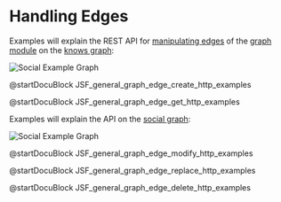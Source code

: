 Handling Edges
==============

Examples will explain the REST API for [manipulating edges](../GeneralGraphs/Functions.md) of the [graph module](../Graphs/README.md) on the [knows graph](../Graphs/README.md#the-knowsgraph):

![Social Example Graph](../Graphs/knows_graph.png)

@startDocuBlock JSF_general_graph_edge_create_http_examples

@startDocuBlock JSF_general_graph_edge_get_http_examples

Examples will explain the API on the [social graph](../Graphs/README.md#the-social-graph):

![Social Example Graph](../Graphs/social_graph.png)

@startDocuBlock JSF_general_graph_edge_modify_http_examples

@startDocuBlock JSF_general_graph_edge_replace_http_examples

@startDocuBlock JSF_general_graph_edge_delete_http_examples
